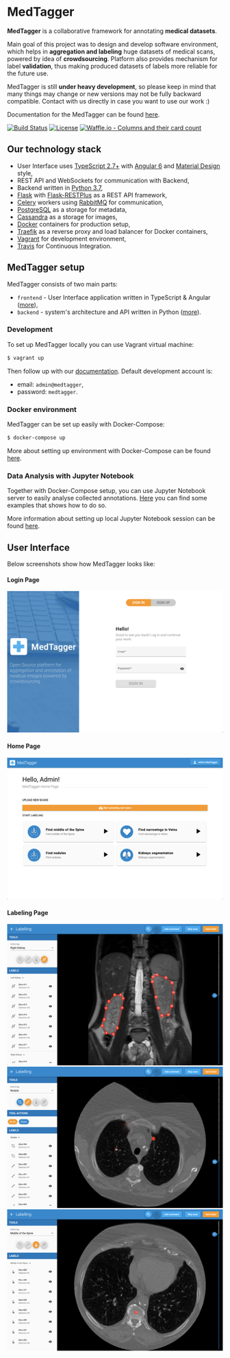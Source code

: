 # MedTagger

**MedTagger** is a collaborative framework for annotating **medical datasets**.

Main goal of this project was to design and develop software environment,
which helps in **aggregation and labeling** huge datasets of medical scans,
powered by idea of **crowdsourcing**. Platform also provides mechanism for
label **validation**, thus making produced datasets of labels more reliable
for the future use.

MedTagger is still **under heavy development**, so please keep in mind that
many things may change or new versions may not be fully backward compatible.
Contact with us directly in case you want to use our work :)

Documentation for the MedTagger can be found [here](/docs).

[![Build Status](https://travis-ci.com/medtagger/MedTagger.svg?branch=master)](https://travis-ci.com/medtagger/MedTagger)
[![License](https://img.shields.io/badge/License-Apache%202.0-blue.svg)](https://opensource.org/licenses/Apache-2.0)
[![Waffle.io - Columns and their card count](https://badge.waffle.io/medtagger/MedTagger.svg?columns=Backlog,Sprint,In%20Progress,Under%20Review%20%EF%B8%8F,Done)](https://waffle.io/medtagger/MedTagger)

## Our technology stack

 - User Interface uses [TypeScript 2.7+](http://typescriptlang.org/) with [Angular 6](http://angular.io/) and [Material Design](http://material.angular.io/) style,
 - REST API and WebSockets for communication with Backend,
 - Backend written in [Python 3.7](https://www.python.org),
 - [Flask](http://flask.pocoo.org/) with [Flask-RESTPlus](http://flask-restplus.readthedocs.io/) as a REST API framework,
 - [Celery](http://www.celeryproject.org/) workers using [RabbitMQ](https://www.rabbitmq.com/) for communication,
 - [PostgreSQL](https://www.postgresql.org/) as a storage for metadata,
 - [Cassandra](http://cassandra.apache.org/) as a storage for images,
 - [Docker](http://docker.com/) containers for production setup,
 - [Traefik](https://traefik.io/) as a reverse proxy and load balancer for Docker containers,
 - [Vagrant](https://www.vagrantup.com) for development environment,
 - [Travis](http://travis-ci.org/) for Continuous Integration.

## MedTagger setup

MedTagger consists of two main parts:
 - `frontend` - User Interface application written in TypeScript & Angular ([more](/frontend)),
 - `backend` - system's architecture and API written in Python ([more](/backend)).

### Development

To set up MedTagger locally you can use Vagrant virtual machine:

```bash
$ vagrant up
```

Then follow up with our [documentation](/docs). Default development account is:
 - email: `admin@medtagger`,
 - password: `medtagger`.

### Docker environment

MedTagger can be set up easily with Docker-Compose:

```bash
$ docker-compose up
```

More about setting up environment with Docker-Compose can be found [here](/docs/setup_with_docker_compose.md).

### Data Analysis with Jupyter Notebook

Together with Docker-Compose setup, you can use Jupyter Notebook server to easily analyse collected annotations.
 [Here](/examples/data_analysis) you can find some examples that shows how to do so.

More information about setting up local Jupyter Notebook session can be found [here](/docs/jupyter_notebook.md).

## User Interface

Below screenshots show how MedTagger looks like:

#### Login Page
![Login Page](/docs/assets/login-page.png)

#### Home Page
![Home Page](/docs/assets/home-page.png)

#### Labeling Page
![Labeling Page](/docs/assets/labeling-page-1.png)
![Labeling Page](/docs/assets/labeling-page-2.png)
![Labeling Page](/docs/assets/labeling-page-3.png)
